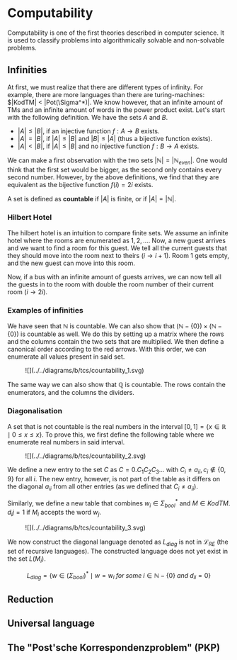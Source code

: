 # Computability

Computability is one of the first theories described in computer science. It is used to classify problems into 
algorithmically solvable and non-solvable problems. 

## Infinities

At first, we must realize that there are different types of infinity. For example, there are more languages than 
there are turing-machines: $|KodTM| < |Pot(\Sigma^*)|. We know however, that an infinite amount of TMs and an infinite
amount of words in the power product exist. Let's start with the following definition. We have the sets $A$ and $B$.

- $|A| \leq |B|$, if an injective function $f: A \to B$ exists.
- $|A| = |B|$, if $|A| \leq |B|$ and $|B| \leq |A|$ (thus a bijective function exists).
- $|A| < |B|$, if $|A| \leq |B|$ and no injective function $f: B \to A$ exists.

We can make a first observation with the two sets $|\mathbb{N}| = |\mathbb{N}_{even}|$. One would think that the first
set would be bigger, as the second only contains every second number. However, by the above definitions, we find that
they are equivalent as the bijective function $f(i)=2i$ exists. 

A set is defined as **countable** if $|A|$ is finite, or if $|A| = |\mathbb{N}|$.

### Hilbert Hotel

The hilbert hotel is an intuition to compare finite sets. We assume an infinite hotel where the rooms are enumerated 
as $1,2,...$. Now, a new guest arrives and we want to find a room for this guest. We tell all the current guests that 
they should move into the room next to theirs ($i \to i+1$). Room 1 gets empty, and the new guest can move into this 
room. 

Now, if a bus with an infinite amount of guests arrives, we can now tell all the guests in to the room with double 
the room number of their current room ($i \to 2i$). 

### Examples of infinities

We have seen  that $\mathbb{N}$ is countable. We can also show that $(\mathbb{N} - \{0\}) \times (\mathbb{N} - \{0\})$
is countable as well. We do this by setting up a matrix where the rows and the columns contain the two sets that are
multiplied. We then define a canonical order according to the red arrows. With this order, we can enumerate all values
present in said set. 

<figure markdown>
![](../../diagrams/b/tcs/countability_1.svg)
</figure>

The same way we can also show that $\mathbb{Q}$ is countable. The rows contain the enumerators, and the columns the
dividers. 

### Diagonalisation

A set that is not countable is the real numbers in the interval $[0,1] = \{x \in \mathbb{R} \mid 0 \leq x \leq x\}$. To
prove this, we first define the following table where we enumerate real numbers in said interval. 

<figure markdown>
![](../../diagrams/b/tcs/countability_2.svg)
</figure>

We define a new entry to the set $C$ as $C=0.C_1C_2C_3...$ with $C_i \neq a_{ii}, c_i \notin \{0,9\}$ for all $i$. 
The new entry, however, is not part of the table as it differs on the diagonal $a_{ii}$ from all other entries (as 
we defined that $C_i \neq a_{ii}$).

Similarly, we define a new table that combines $w_i \in \Sigma^*_{bool}$ and $M \in KodTM$. $d_ij = 1$ if $M_i$ 
accepts the word $w_j$.   

<figure markdown>
![](../../diagrams/b/tcs/countability_3.svg)
</figure>

We now construct the diagonal language denoted as $L_{diag}$ is not in $\mathcal{L}_{RE}$ (the set of recursive 
languages). The constructed language does not yet exist in the set $L(M_i)$.

$$
L_{diag} = \{w \in (\Sigma_{bool})^* \mid w = w_i \; for \; some \; i \in \mathbb{N} - \{0\} \; and \; d_{ii} = 0\}
$$

## Reduction

## Universal language

## The "Post'sche Korrespondenzproblem" (PKP)